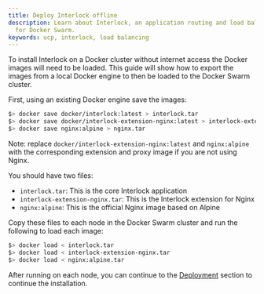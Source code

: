 ```yaml
---
title: Deploy Interlock offline
description: Learn about Interlock, an application routing and load balancing system
  for Docker Swarm.
keywords: ucp, interlock, load balancing
---
```


To install Interlock on a Docker cluster without internet access the Docker images will
need to be loaded.  This guide will show how to export the images from a local Docker
engine to then be loaded to the Docker Swarm cluster.

First, using an existing Docker engine save the images:

```bash
$> docker save docker/interlock:latest > interlock.tar
$> docker save docker/interlock-extension-nginx:latest > interlock-extension-nginx.tar
$> docker save nginx:alpine > nginx.tar
```

Note: replace `docker/interlock-extension-nginx:latest` and `nginx:alpine` with the corresponding
extension and proxy image if you are not using Nginx.

You should have two files:

- `interlock.tar`: This is the core Interlock application
- `interlock-extension-nginx.tar`: This is the Interlock extension for Nginx
- `nginx:alpine`: This is the official Nginx image based on Alpine

Copy these files to each node in the Docker Swarm cluster and run the following to load each image:

```bash
$> docker load < interlock.tar
$> docker load < interlock-extension-nginx.tar
$> docker load < nginx:alpine.tar
```

After running on each node, you can continue to the [Deployment](index.md#deployment) section to
continue the installation.
